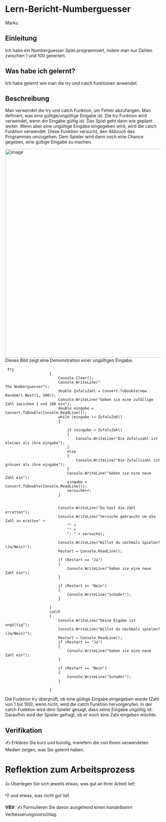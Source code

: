 # Lern-Bericht-Numberguesser
Marku

## Einleitung

Ich habe ein Numberguesser Spiel programmiert, indem man nur Zahlen zwischen 1 und 100 generiert.

## Was habe ich gelernt?

Ich habe gelernt wie man die try und catch funktionen anwendet.

## Beschreibung
Man verwendet die try und catch Funktion, um Fehler abzufangen. Man definiert, was eine gültige/ungültige Eingabe ist. Die try Funktion wird verwendet, wenn die Eingabe gültig ist. Das Spiel geht dann wie geplant weiter. Wenn aber eine ungültige Eingabe eingegeben wird, wird die catch Funktion verwendet. Diese Funktion versucht, den Abbruch des Programmes umzugehen. Dem Spieler wird dann noch eine Chance gegeben, eine gültige Eingabe zu machen.

<img width="675" alt="image" src="https://user-images.githubusercontent.com/110892575/189845043-6b8d8c0c-62c6-465e-b715-aff891bf2094.png">
Dieses Bild zeigt eine Demonstration einer ungültigen Eingabe.

```
 try
                    {
                        Console.Clear();
                        Console.WriteLine("                                                   The Numberguesser");
                        double ZufalsZahl = Convert.ToDouble(new Random().Next(1, 100));
                        Console.WriteLine("Geben sie eine zufällige Zahl zwischen 1 und 100 ein");
                        double eingabe = Convert.ToDouble(Console.ReadLine());
                        while (eingabe != ZufalsZahl)
                        {

                            if (eingabe > ZufalsZahl)
                            {
                                Console.WriteLine("Die Zufalszahl ist kleiner als ihre eingabe");
                            }
                            else
                            {
                                Console.WriteLine("Die Zufallszahl ist grösser als ihre eingabe");
                            }
                            Console.WriteLine("Geben sie eine neue Zahl ein");
                            eingabe = Convert.ToDouble(Console.ReadLine());
                            versuche++;
                        }


                        Console.WriteLine("Du hast die Zahl erratten");
                        Console.WriteLine("Versuche gebraucht um die Zahl zu eratten" +
                            "" +
                            "" +
                            ": " + versuche);

                        Console.WriteLine("Willst du nochmals Spielen?(Ja/Nein)");
                        Restart = Console.ReadLine();

                        if (Restart == "Ja")
                        {
                            Console.WriteLine("Geben sie eine neue Zahl ein");
                        }

                        if (Restart == "Nein")
                        {
                            Console.WriteLine("Schade!");
                        }

                    }
                    catch
                    {
                        Console.WriteLine("Deine Eigabe ist ungültig");
                        Console.WriteLine("Willst du nochmals spielen?(Ja/Nein)");
                        Restart = Console.ReadLine();
                        if (Restart == "Ja")
                        {
                            Console.WriteLine("Geben sie eine neue Zahl ein");
                        }

                        if (Restart == "Nein")
                        {
                            Console.WriteLine("Schade!");
                        }

                    }

```
Die Funktion try überprüft, ob eine gültige Eingabe eingegeben wurde (Zahl von 1 bis 100), wenn nicht, wird die catch Funktion hervorgerufen. In der catch Funktion wird dem Spieler gesagt, dass seine Eingabe ungültig ist. Daraufhin wird der Spieler gefragt, ob er noch eine Zahl eingeben möchte.

## Verifikation

✍️ Erklären Sie kurz und bündig, inwiefern die von Ihnen verwendeten Medien zeigen, was Sie gelernt haben.

# Reflektion zum Arbeitsprozess

👍 Überlegen Sie sich jeweils etwas, was gut an Ihrer Arbeit lief; 

👎 und etwas, was nicht gut lief.

**VBV**: ✍️ Formulieren Sie davon ausgehend einen *handelbaren* Verbesserungsvorschlag.
